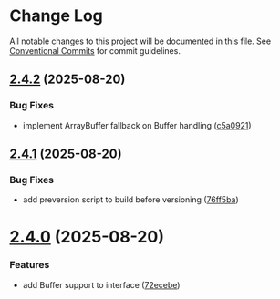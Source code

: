 # Change Log

All notable changes to this project will be documented in this file.
See [Conventional Commits](https://conventionalcommits.org) for commit guidelines.

## [2.4.2](https://github.com/gabeklein/entangled-io/compare/v2.4.1...v2.4.2) (2025-08-20)


### Bug Fixes

* implement ArrayBuffer fallback on Buffer handling ([c5a0921](https://github.com/gabeklein/entangled-io/commit/c5a0921089051f48958bb77162a0feece969e9b6))





## [2.4.1](https://github.com/gabeklein/entangled-io/compare/v2.4.0...v2.4.1) (2025-08-20)


### Bug Fixes

* add preversion script to build before versioning ([76ff5ba](https://github.com/gabeklein/entangled-io/commit/76ff5baee918ecaea96e032506faf9408e810736))





# [2.4.0](https://github.com/gabeklein/entangled-io/compare/v2.3.1...v2.4.0) (2025-08-20)


### Features

* add Buffer support to interface ([72ecebe](https://github.com/gabeklein/entangled-io/commit/72ecebecf5f3e2f94cee3792a53c11051b6e71c4))
